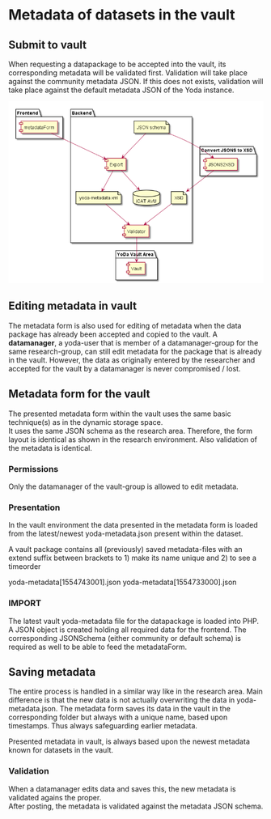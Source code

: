 # Metadata of datasets in the vault

## Submit to vault
When requesting a datapackage to be accepted into the vault, its corresponding metadata will be validated first.
Validation will take place against the community metadata JSON.
If this does not exists, validation will take place against the default metadata JSON of the Yoda instance.

![OVerview MOAI-CKAN](img/to_vault.png)

## Editing metadata in vault
The metadata form is also used for editing of metadata when the data package has already been accepted and copied to the vault.
A **datamanager**, a yoda-user that is member of a datamanager-group for the same research-group, can still edit metadata for the package that is already in the vault.
However, the data as originally entered by the researcher and accepted for the vault by a datamanager is never compromised / lost.

## Metadata form for the vault
The presented metadata form within the vault uses the same basic technique(s) as in the dynamic storage space.  
It uses the same JSON schema as the research area.
Therefore, the form layout is identical as shown in the research environment.
Also validation of the metadata is identical.

### Permissions
Only the datamanager of the vault-group is allowed to edit metadata.

### Presentation
In the vault environment the data presented in the metadata form is loaded from the latest/newest yoda-metadata.json present within the dataset.

A vault package contains all (previously) saved metadata-files with an extend suffix between brackets to 1) make its name unique and 2) to see a timeorder

yoda-metadata[1554743001].json
yoda-metadata[1554733000].json

### IMPORT
The latest vault yoda-metadata file for the datapackage is loaded into PHP.
A JSON object is created holding all required data for the frontend.
The corresponding JSONSchema (either community or default schema) is required as well to be able to feed the metadataForm.


## Saving metadata
The entire process is handled in a similar way like in the research area.
Main difference is that the new data is not actually overwriting the data in yoda-metadata.json.
The metadata form saves its data in the vault in the corresponding folder but always with a unique name, based upon timestamps.
Thus always safeguarding earlier metadata.

Presented metadata in vault, is always based upon the newest metadata known for datasets in the vault.

### Validation
When a datamanager edits data and saves this, the new metadata is validated agains the proper.  
After posting, the metadata is validated against the metadata JSON schema.
